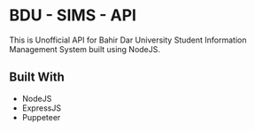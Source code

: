 # BDU - SIMS - API

This is Unofficial API for Bahir Dar University Student Information Management System built using NodeJS.

## Built With

- NodeJS
- ExpressJS
- Puppeteer

